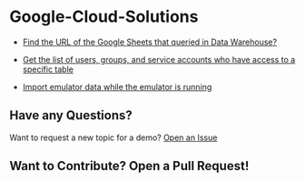 # Google-Cloud-Solutions


- <a href="https://github.com/RobinaMirbahar/Google-Cloud-Solutions/blob/main/AppSync%20Issue%20with%20node%20js%20and%20subscribe%20event%20function">Find the URL of the Google Sheets that queried in Data Warehouse?</a>


- <a href="https://github.com/RobinaMirbahar/Google-Cloud-Solutions/blob/main/Get%20the%20list%20of%20users%2C%20groups%2C%20and%20service%20accounts%20who%20have%20access%20to%20a%20specific%20table.py">Get the list of users, groups, and service accounts who have access to a specific table</a>

- <a href="https://github.com/RobinaMirbahar/Google-Cloud-Solutions/blob/main/Import%20emulator%20data%20while%20the%20emulator%20is%20running.">Import emulator data while the emulator is running</a>

## Have any Questions?

Want to request a new topic for a demo? [Open an Issue](https://github.com/RobinaMirbahar/Google-Cloud-Solutions/issues/new/choose)

## Want to Contribute? Open a Pull Request!
